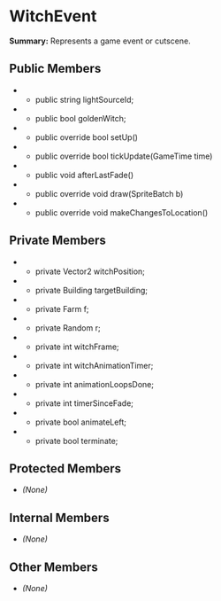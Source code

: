 # WitchEvent

**Summary:** Represents a game event or cutscene.

## Public Members
- - public string lightSourceId;
- - public bool goldenWitch;
- - public override bool setUp()
- - public override bool tickUpdate(GameTime time)
- - public void afterLastFade()
- - public override void draw(SpriteBatch b)
- - public override void makeChangesToLocation()

## Private Members
- - private Vector2 witchPosition;
- - private Building targetBuilding;
- - private Farm f;
- - private Random r;
- - private int witchFrame;
- - private int witchAnimationTimer;
- - private int animationLoopsDone;
- - private int timerSinceFade;
- - private bool animateLeft;
- - private bool terminate;

## Protected Members
- *(None)*

## Internal Members
- *(None)*

## Other Members
- *(None)*
